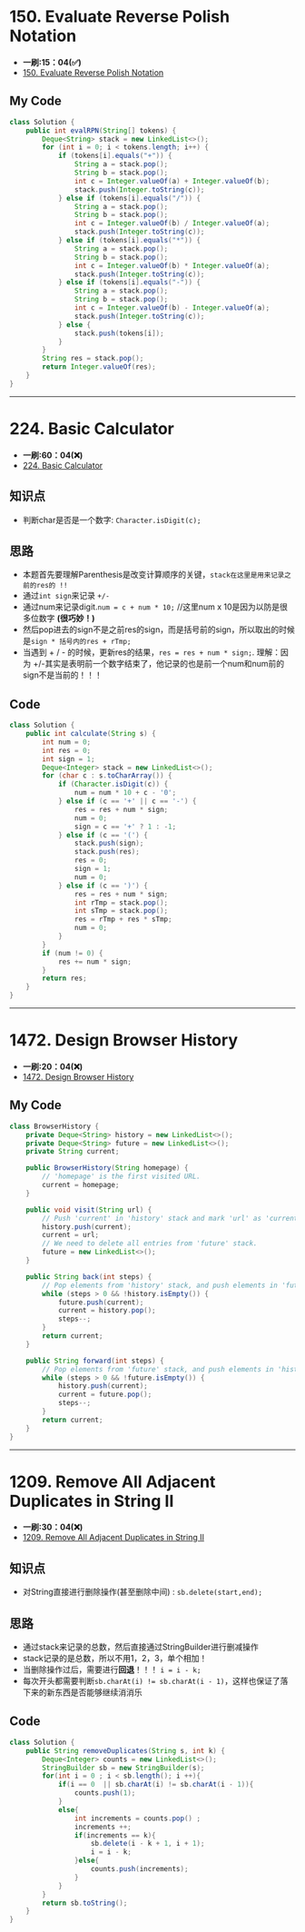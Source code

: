 # 150. Evaluate Reverse Polish Notation
* **一刷:15：04(✅)**
* [150. Evaluate Reverse Polish Notation](https://leetcode.com/problems/evaluate-reverse-polish-notation/)

## My Code
```java
class Solution {
    public int evalRPN(String[] tokens) {
        Deque<String> stack = new LinkedList<>();
        for (int i = 0; i < tokens.length; i++) {
            if (tokens[i].equals("+")) {
                String a = stack.pop();
                String b = stack.pop();
                int c = Integer.valueOf(a) + Integer.valueOf(b);
                stack.push(Integer.toString(c));
            } else if (tokens[i].equals("/")) {
                String a = stack.pop();
                String b = stack.pop();
                int c = Integer.valueOf(b) / Integer.valueOf(a);
                stack.push(Integer.toString(c));
            } else if (tokens[i].equals("*")) {
                String a = stack.pop();
                String b = stack.pop();
                int c = Integer.valueOf(b) * Integer.valueOf(a);
                stack.push(Integer.toString(c));
            } else if (tokens[i].equals("-")) {
                String a = stack.pop();
                String b = stack.pop();
                int c = Integer.valueOf(b) - Integer.valueOf(a);
                stack.push(Integer.toString(c));
            } else {
                stack.push(tokens[i]);
            }
        }
        String res = stack.pop();
        return Integer.valueOf(res);
    }
}
```
***
# 224. Basic Calculator
* **一刷:60：04(❌)**
* [224. Basic Calculator](https://leetcode.com/problems/basic-calculator/)

## 知识点
* 判断char是否是一个数字: `Character.isDigit(c);`

## 思路
* 本题首先要理解Parenthesis是改变计算顺序的关键，`stack在这里是用来记录之前的res的 !!`
* 通过`int sign`来记录 `+/-`
* 通过num来记录digit.`num = c + num * 10;` //这里num x 10是因为以防是很多位数字 **(很巧妙！)**
* 然后pop进去的sign不是之前res的sign，而是括号前的sign，所以取出的时候是`sign * 括号内的res + rTmp;`
* 当遇到 + / - 的时候，更新res的结果，`res = res + num * sign;`. 理解：因为 +/-其实是表明前一个数字结束了，他记录的也是前一个num和num前的sign不是当前的！！！

## Code 
```java
class Solution {
    public int calculate(String s) {
        int num = 0;
        int res = 0;
        int sign = 1;
        Deque<Integer> stack = new LinkedList<>();
        for (char c : s.toCharArray()) {
            if (Character.isDigit(c)) {
                num = num * 10 + c - '0';
            } else if (c == '+' || c == '-') {
                res = res + num * sign;
                num = 0;
                sign = c == '+' ? 1 : -1;
            } else if (c == '(') {
                stack.push(sign);
                stack.push(res);
                res = 0;
                sign = 1;
                num = 0;
            } else if (c == ')') {
                res = res + num * sign;
                int rTmp = stack.pop();
                int sTmp = stack.pop();
                res = rTmp + res * sTmp;
                num = 0;
            }
        }
        if (num != 0) {
            res += num * sign;
        }
        return res;
    }
}
```
***
# 1472. Design Browser History
* **一刷:20：04(❌)**
* [1472. Design Browser History](https://leetcode.com/problems/design-browser-history/)

## My Code
```java
class BrowserHistory {
    private Deque<String> history = new LinkedList<>();
    private Deque<String> future = new LinkedList<>();
    private String current;

    public BrowserHistory(String homepage) {
        // 'homepage' is the first visited URL.
        current = homepage;
    }

    public void visit(String url) {
        // Push 'current' in 'history' stack and mark 'url' as 'current'.
        history.push(current);
        current = url;
        // We need to delete all entries from 'future' stack.
        future = new LinkedList<>();
    }

    public String back(int steps) {
        // Pop elements from 'history' stack, and push elements in 'future' stack.
        while (steps > 0 && !history.isEmpty()) {
            future.push(current);
            current = history.pop();
            steps--;
        }
        return current;
    }

    public String forward(int steps) {
        // Pop elements from 'future' stack, and push elements in 'history' stack.
        while (steps > 0 && !future.isEmpty()) {
            history.push(current);
            current = future.pop();
            steps--;
        }
        return current;
    }
}
```
***
# 1209. Remove All Adjacent Duplicates in String II
* **一刷:30：04(❌)**
* [1209. Remove All Adjacent Duplicates in String II](https://leetcode.com/problems/remove-all-adjacent-duplicates-in-string-ii/)

## 知识点
* 对String直接进行删除操作(甚至删除中间) : `sb.delete(start,end);`
## 思路
* 通过stack来记录的总数，然后直接通过StringBuilder进行删减操作
* stack记录的是总数，所以不用1，2，3，单个相加！
* 当删除操作过后，需要进行**回退**！！！ `i = i - k;`
* 每次开头都需要判断`sb.charAt(i) != sb.charAt(i - 1)`，这样也保证了落下来的新东西是否能够继续消消乐

## Code
```java
class Solution {
    public String removeDuplicates(String s, int k) {
        Deque<Integer> counts = new LinkedList<>();
        StringBuilder sb = new StringBuilder(s);
        for(int i = 0 ; i < sb.length(); i ++){
            if(i == 0  || sb.charAt(i) != sb.charAt(i - 1)){
                counts.push(1);
            }
            else{
                int increments = counts.pop() ;
                increments ++;
                if(increments == k){
                    sb.delete(i - k + 1, i + 1);
                    i = i - k;
                }else{
                    counts.push(increments);
                }
            }
        }
        return sb.toString();
    }
}
```
